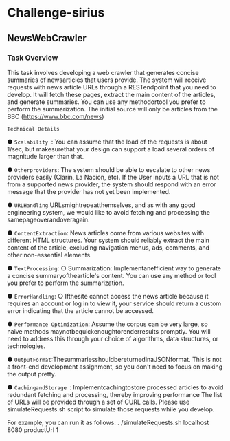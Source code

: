 # Challenge-sirius

 ## NewsWebCrawler
 ### Task Overview
 This task involves developing a web crawler that generates concise summaries of
 newsarticles that users provide. The system will receive requests with news article
 URLs through a RESTendpoint that you need to develop. It will fetch these pages,
 extract the main content of the articles, and generate summaries. You can use
 any methodortool you prefer to perform the summarization.
 The initial source will only be articles from the BBC (https://www.bbc.com/news)

 
 ```Technical Details ```
 
 ● ```Scalability ```: You can assume that the load of the requests is about 1/sec, but
 makesurethat your design can support a load several orders of magnitude
 larger than that.
 
 ● ``` Otherproviders ```: The system should be able to escalate to other news
 providers easily (Clarin, La Nacion, etc). If the User inputs a URL that is not
 from a supported news provider, the system should respond with an error
 message that the provider has not yet been implemented.
 
 ● ``` URLHandling ```:URLsmightrepeatthemselves, and as with any good
 engineering system, we would like to avoid fetching and processing the
 samepageoverandoveragain.
 
 ● ```ContentExtraction```: News articles come from various websites with
 different HTML structures. Your system should reliably extract the main
 content of the article, excluding navigation menus, ads, comments, and
 other non-essential elements.
 
 ● ```TextProcessing```:
 ○ Summarization: Implementanefficient way to generate a concise
 summaryofthearticle's content. You can use any method or tool
 you prefer to perform the summarization.
 
 ● ```ErrorHandling```:
 ○ Ifthesite cannot access the news article because it requires an
 account or log in to view it, your service should return a custom error
 indicating that the article cannot be accessed.
 
● ```Performance Optimization```: Assume the corpus can be very large, so naive
 methods maynotbequickenoughtorenderresults promptly. You will
 need to address this through your choice of algorithms, data structures, or
 technologies.
 
 ● ```OutputFormat```:ThesummariesshouldbereturnedinaJSONformat. This
 is not a front-end development assignment, so you don't need to focus on
 making the output pretty.
 
 ● ```CachingandStorage ```: Implementcachingtostore processed articles to
 avoid redundant fetching and processing, thereby improving performance
 The list of URLs will be provided through a set of CURL calls. Please use
 simulateRequests.sh script to simulate those requests while you develop.
 
 For example, you can run it as follows:
 . /simulateRequests.sh localhost 8080 productUrl 1
